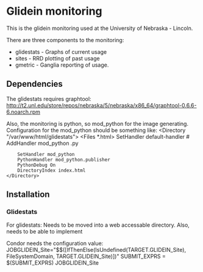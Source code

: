 # Glidein monitoring

This is the glidein monitoring used at the University of Nebraska - Lincoln.

There are three components to the monitoring:

*   glidestats - Graphs of current usage
*   sites - RRD plotting of past usage
*   gmetric - Ganglia reporting of usage.


## Dependencies
The glidestats requires graphtool:
http://t2.unl.edu/store/repos/nebraska/5/nebraska/x86_64/graphtool-0.6.6-6.noarch.rpm

Also, the monitoring is python, so mod_python for the image generating.  Configuration for the mod_python should be something like:
    <Directory "/var/www/html/glidestats">
        <Files *.html>
            SetHandler default-handler
        </Files>
        # AddHandler mod_python .py
        
        SetHandler mod_python
        PythonHandler mod_python.publisher
        PythonDebug On
        DirectoryIndex index.html
    </Directory>


## Installation

### Glidestats
For glidestats:
Needs to be moved into a web accessable directory.  Also, needs to be able to implement 


Condor needs the configuration value:
    JOBGLIDEIN_Site="$$([IfThenElse(IsUndefined(TARGET.GLIDEIN_Site), FileSystemDomain, TARGET.GLIDEIN_Site)])"
    SUBMIT_EXPRS = $(SUBMIT_EXPRS) JOBGLIDEIN_Site




